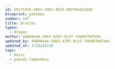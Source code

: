 ```yaml
---
id: 59c71835-48b1-43b3-891f-80278e52ddd5
blueprint: pokemon
number: 147
title: Dratini
types:
  - dragon
author: 4d8d6ede-5963-429f-9c2f-74b897007e0c
updated_by: 4d8d6ede-5963-429f-9c2f-74b897007e0c
updated_at: 1716142116
tags:
  - basic
  - pseudo-legendary
---
```

